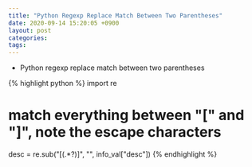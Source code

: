 ```yaml
---
title: "Python Regexp Replace Match Between Two Parentheses"
date: 2020-09-14 15:20:05 +0900
layout: post
categories: 
tags: 
---
```


-   Python regexp replace match between two parentheses

{% highlight python %}
import re
# match everything between "[" and "]", note the escape characters 
desc = re.sub("\[(.*?)\]", "", info_val["desc"])
{% endhighlight %}
